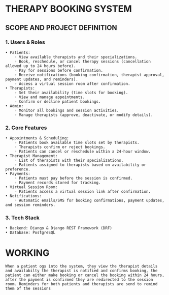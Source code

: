 # THERAPY BOOKING SYSTEM
## SCOPE AND PROJECT DEFINITION

### 1. Users & Roles
    • Patients:
        ◦ View available therapists and their specializations.
        ◦ Book, reschedule, or cancel therapy sessions (cancellation allowed up to 24 hours before).
        ◦ Pay for sessions before confirmation.
        ◦ Receive notifications (booking confirmation, therapist approval, payment updates, and reminders).
        ◦ Access a virtual session room after confirmation.
    • Therapists:
        ◦ Set their availability (time slots for booking).
        ◦ View and manage appointments.
        ◦ Confirm or decline patient bookings.
    • Admin:
        ◦ Monitor all bookings and session activities.
        ◦ Manage therapists (approve, deactivate, or modify details).
### 2. Core Features
    • Appointments & Scheduling:
        ◦ Patients book available time slots set by therapists.
        ◦ Therapists confirm or reject bookings.
        ◦ Patients can cancel or reschedule within a 24-hour window.
    • Therapist Management:
        ◦ List of therapists with their specializations.
        ◦ Patients assigned to therapists based on availability or preference.
    • Payments:
        ◦ Patients must pay before the session is confirmed.
        ◦ Payment records stored for tracking.
    • Virtual Session Room:
        ◦ Patients access a virtual session link after confirmation.
    • Notifications:
        ◦ Automatic emails/SMS for booking confirmations, payment updates, and session reminders.
### 3. Tech Stack
    • Backend: Django & Django REST Framework (DRF)
    • Database: PostgreSQL
    
# WORKING
    When a patient ogs into the system, they view the therapist details and availabilty the therapist is notified and confirms booking, the patient can either make booking or cancel the booking within 24 hours, after the payment is confirmed they are redirected to the session room. Reminders for both patients and therapists are send to remind them of the sessions
